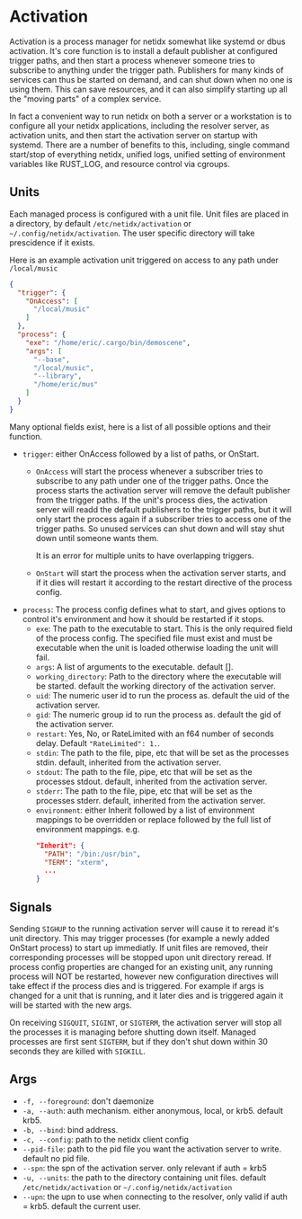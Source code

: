 # Activation

Activation is a process manager for netidx somewhat like systemd or
dbus activation. It's core function is to install a default publisher
at configured trigger paths, and then start a process whenever someone
tries to subscribe to anything under the trigger path. Publishers for
many kinds of services can thus be started on demand, and can shut
down when no one is using them. This can save resources, and it can
also simplify starting up all the "moving parts" of a complex service.

In fact a convenient way to run netidx on both a server or a
workstation is to configure all your netidx applications, including
the resolver server, as activation units, and then start the
activation server on startup with systemd. There are a number of
benefits to this, including, single command start/stop of everything
netidx, unified logs, unified setting of environment variables like
RUST_LOG, and resource control via cgroups.

## Units

Each managed process is configured with a unit file. Unit files are
placed in a directory, by default `/etc/netidx/activation` or
`~/.config/netidx/activation`. The user specific directory will take
prescidence if it exists.

Here is an example activation unit triggered on access to any path
under `/local/music`

``` json
{
  "trigger": {
    "OnAccess": [
      "/local/music"
    ]
  },
  "process": {
    "exe": "/home/eric/.cargo/bin/demoscene",
    "args": [
      "--base",
      "/local/music",
      "--library",
      "/home/eric/mus"
    ]
  }
}
```

Many optional fields exist, here is a list of all possible options and
their function.

- `trigger`: either OnAccess followed by a list of paths, or OnStart.
  - `OnAccess` will start the process whenever a subscriber tries to
    subscribe to any path under one of the trigger paths. Once the
    process starts the activation server will remove the default
    publisher from the trigger paths. If the unit's process dies, the
    activation server will readd the default publishers to the trigger
    paths, but it will only start the process again if a subscriber
    tries to access one of the trigger paths. So unused services can
    shut down and will stay shut down until someone wants them.
    
    It is an error for multiple units to have overlapping triggers.
  - `OnStart` will start the process when the activation server starts,
    and if it dies will restart it according to the restart directive
    of the process config.
- `process`: The process config defines what to start, and gives options
  to control it's environment and how it should be restarted if it
  stops.
  - `exe`: The path to the executable to start. This is the only
    required field of the process config. The specified file must
    exist and must be executable when the unit is loaded otherwise
    loading the unit will fail.
  - `args`: A list of arguments to the executable. default [].
  - `working_directory`: Path to the directory where the executable will
    be started. default the working directory of the activation
    server.
  - `uid`: The numeric user id to run the process as. default the uid of
    the activation server.
  - `gid`: The numeric group id to run the process as. default the gid
    of the activation server.
  - `restart`: Yes, No, or RateLimited with an f64 number of seconds
    delay. Default `"RateLimited": 1.`.
  - `stdin`: The path to the file, pipe, etc that
    will be set as the processes stdin. default, inherited from the
    activation server.
  - `stdout`: The path to the file, pipe, etc that will be set as the
    processes stdout. default, inherited from the activation server.
  - `stderr`: The path to the file, pipe, etc that will be set as the
    processes stderr. default, inherited from the activation server.
  - `environment`: either Inherit followed by a list of environment
    mappings to be overridden or replace followed by the full list of
    environment mappings. e.g.
    ```json
    "Inherit": {
      "PATH": "/bin:/usr/bin",
      "TERM": "xterm",
      ...
    }
    ```

## Signals

Sending `SIGHUP` to the running activation server will cause it to
reread it's unit directory. This may trigger processes (for example a
newly added OnStart process) to start up immediatly. If unit files are
removed, their corresponding processes will be stopped upon unit
directory reread. If process config properties are changed for an
existing unit, any running process will NOT be restarted, however new
configuration directives will take effect if the process dies and is
triggered. For example if args is changed for a unit that is running,
and it later dies and is triggered again it will be started with the
new args.

On receiving `SIGQUIT`, `SIGINT`, or `SIGTERM`, the activation server
will stop all the processes it is managing before shutting down
itself. Managed processes are first sent `SIGTERM`, but if they don't
shut down within 30 seconds they are killed with `SIGKILL`.

## Args

- `-f, --foreground`: don't daemonize
- `-a, --auth`: auth mechanism. either anonymous, local, or
  krb5. default krb5.
- `-b, --bind`: bind address.
- `-c, --config`: path to the netidx client config
- `--pid-file`: path to the pid file you want the activation server to
  write. default no pid file.
- `--spn`: the spn of the activation server. only relevant if auth =
  krb5
- `-u, --units`: the path to the directory containing unit
  files. default `/etc/netidx/activation` or
  `~/.config/netidx/activation`
- `--upn`: the upn to use when connecting to the resolver, only valid
  if auth = krb5. default the current user.
